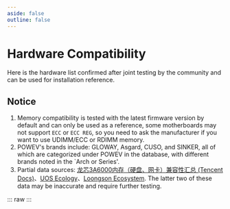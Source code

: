 ```yaml
---
aside: false
outline: false
---
```

# Hardware Compatibility

Here is the hardware list confirmed after joint testing by the community and can be used for installation reference.

<HardwaresTagsInfo />

## Notice

1. Memory compatibility is tested with the latest firmware version by default and can only be used as a reference, some motherboards may not support `ECC` or `ECC REG`, so you need to ask the manufacturer if you want to use UDIMM/ECC or RDIMM memory.
2. POWEV's brands include: GLOWAY, Asgard, CUSO, and SINKER, all of which are categorized under POWEV in the database, with different brands noted in the `Arch or Series'.
3. Partial data sources: [龙芯3A6000内存（硬盘、网卡）兼容性汇总 (Tencent Docs)](https://docs.qq.com/sheet/DUEJNVlhFblhIVElV?tab=BB08J2)、[UOS Ecology](https://ecology.chinauos.com/)、[Loongson Ecosystem](https://loongeco.cn/support/list2). The latter two of these data may be inaccurate and require further testing.

::: raw
<ClientOnly>
    <HardwaresList />
</ClientOnly>
:::

<script setup>
    import HardwaresTagsInfo from "../.vitepress/theme/components/tags/hardware_tagsinfo.vue"
    import HardwaresList from "../.vitepress/theme/components/hardwares.vue"
</script>
